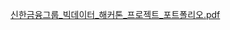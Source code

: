 [신한금융그룹_빅데이터_해커톤_프로젝트_포트폴리오.pdf](https://github.com/New-Impact-KS/Shinhan_Bigdata_Hackathon_Portfolio/files/9844477/_._._._.pdf)
